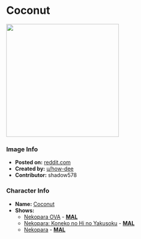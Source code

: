 # Coconut

<img src="https://raw.githubusercontent.com/shadow578/Project-Padoru/master/Padoru/nekopara-coconut.png" height="300">

### Image Info
* **Posted on:**     [reddit.com](https://www.reddit.com/r/Padoru/comments/e7v6fs/coconut_nekopara_padoru/)
* **Created by:**    [u/how-dee](https://github.com/shadow578/Project-Padoru/blob/master/table-of-contents/creators/uhowdee.md)
* **Contributor:**   shadow578

### Character Info
* **Name:**   [Coconut](https://myanimelist.net/character/151188)
* **Shows:**
  * [Nekopara OVA](https://github.com/shadow578/Project-Padoru/blob/master/table-of-contents/shows/NekoparaOVA.md) - [__MAL__](https://myanimelist.net/anime/34658/Nekopara_OVA)
  * [Nekopara: Koneko no Hi no Yakusoku](https://github.com/shadow578/Project-Padoru/blob/master/table-of-contents/shows/NekoparaKonekonoHinoYakusoku.md) - [__MAL__](https://myanimelist.net/anime/37983/Nekopara__Koneko_no_Hi_no_Yakusoku)
  * [Nekopara](https://github.com/shadow578/Project-Padoru/blob/master/table-of-contents/shows/Nekopara.md) - [__MAL__](https://myanimelist.net/anime/38924/Nekopara)


